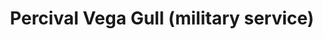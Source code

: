 ---
title: "Percival Vega Gull (military service)"
price: TBA
desc: ""
img_path: "/assets/img/DORAW72004.jpg"
brand: AMMO
available: false
special_offer: false
new: false
soon: false
cat: "Plasticne-Makete"
subcat: "PM-DORA-WINGS"
subsubcat: ""
sifra: "DORAW72004"
---